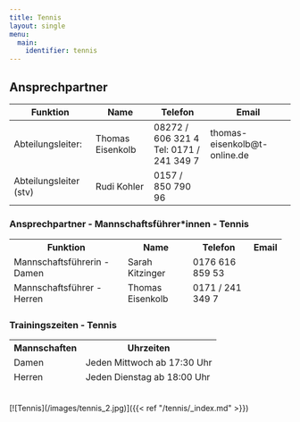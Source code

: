 ```yaml
---
title: Tennis
layout: single
menu:
  main:
    identifier: tennis
---
```


## Ansprechpartner

<table>
<thead> 
<tr>
<th>Funktion</th> <th>Name</th> <th>Telefon</th><th>Email</th>
</tr>
</thead> 
<tbody>
<tr class="odd">
<td>Abteilungsleiter:</td>
<td>Thomas Eisenkolb<br></td>
<td>08272 / 606 321 4<br>Tel: 0171 / 241 349 7<br></td>
<td>thomas-eisenkolb@t-online.de<br></td>
</tr>
<tr class="even">
<td>Abteilungsleiter (stv)</td>
<td>Rudi Kohler<br></td>
<td>0157 / 850 790 96<br></td>
<td><br></td>
</tr>
<tr>
</tr>
</tr>
</tbody>
</table>

### Ansprechpartner - Mannschaftsführer*innen - Tennis

<table>
<thead> 
<tr>
<th>Funktion</th><th>Name</th><th>Telefon</th><th>Email<br></th>
</tr>
<tr class="odd">
<td>Mannschaftsführerin - Damen<br></td>
<td>Sarah Kitzinger<br></td>
<td>0176 616 859 53<br></td>
<td></td>
</tr>
<tr class="even">
<td>Mannschaftsführer - Herren<br></td>
<td>Thomas Eisenkolb<br></td>
<td>0171 / 241 349 7<br></td>
<td></td>
<td></td>
</tr>
</thead> 
<tbody>
</tbody>
</table>

### Trainingszeiten - Tennis

<table>
<thead> 
<tr>
<th>Mannschaften</th><th>Uhrzeiten<br></th>
</tr>
<tr class="odd">
<td>Damen<br></td>
<td>Jeden Mittwoch ab 17:30 Uhr<br></td>
<td></td>
</tr>
<tr class="even">
<td>Herren<br></td>
<td>Jeden Dienstag ab 18:00 Uhr<br></td>
<td></td>
<td></td>
<td></td>
</tr>
</thead> 
<tbody>
</tbody>
</table>
<br>
[![Tennis](/images/tennis_2.jpg)]({{< ref "/tennis/_index.md" >}})
